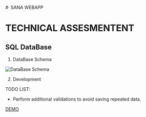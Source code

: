 #· SANA WEBAPP

# TECHNICAL ASSESMENTENT

## SQL DataBase

1. DataBase Schema

  ![DataBase Schema](https://sanaappweb.azurewebsites.net/Content/SQLDataBase.png)

2. Development

TODO LIST:

 * Perform additional validations to avoid saving repeated data.

  [DEMO](https://sanaappweb.azurewebsites.net/)

